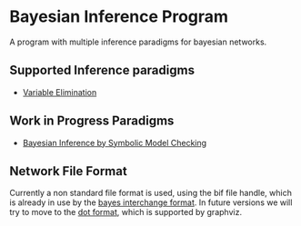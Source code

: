 # Bayesian Inference Program
A program with multiple inference paradigms for bayesian networks.

## Supported Inference paradigms
* [Variable Elimination](https://en.wikipedia.org/wiki/Variable_elimination)
## Work in Progress Paradigms
* [Bayesian Inference by Symbolic Model Checking](https://arxiv.org/abs/2007.15071)

## Network File Format
Currently a non standard file format is used, using the bif file handle, which is already in use by the [bayes interchange format](https://www.cs.huji.ac.il/labs/compbio/Repository/formats.html). In future versions we will try to move to the [dot format](https://www.graphviz.org/doc/info/lang.html), which is supported by graphviz.
